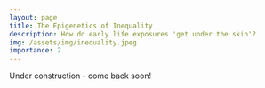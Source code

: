 ```yaml
---
layout: page
title: The Epigenetics of Inequality
description: How do early life exposures 'get under the skin'?
img: /assets/img/inequality.jpeg
importance: 2
---
```

Under construction - come back soon!